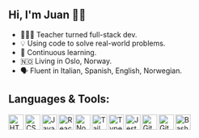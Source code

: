 ## Hi, I'm Juan 👋🏼

- 👨🏻‍💻 Teacher turned full-stack dev.
- 💡 Using code to solve real-world problems.
- 🌱 Continuous learning.
- 🇳🇴 Living in Oslo, Norway.
- 🗣 Fluent in Italian, Spanish, English, Norwegian.

## Languages & Tools:

<img align="left" title="HTML5" width="30px" src="https://cdn.jsdelivr.net/gh/devicons/devicon/icons/html5/html5-plain.svg" style="max-width: 100%;">
<img align="left" title="CSS3" width="30px" src="https://cdn.jsdelivr.net/gh/devicons/devicon/icons/css3/css3-plain.svg" style="max-width: 100%;">
<img align="left" title="JavaScript" width="30px" src="https://cdn.jsdelivr.net/gh/devicons/devicon/icons/javascript/javascript-plain.svg" style="max-width: 100%;">
<img align="left" title="React" width="30px" src="https://cdn.jsdelivr.net/gh/devicons/devicon/icons/react/react-original.svg" style="max-width: 100%;">
<img align="left" title="NodeJS" width="30px" src="https://cdn.jsdelivr.net/gh/devicons/devicon/icons/nodejs/nodejs-original.svg" style="max-width: 100%;">
<img align="left" title="TailwindCSS" width="30px" src="https://cdn.jsdelivr.net/gh/devicons/devicon@latest/icons/tailwindcss/tailwindcss-original.svg" style="max-width: 100%;">
<img align="left" title="TypeScript" width="30px" src="https://cdn.jsdelivr.net/gh/devicons/devicon@latest/icons/typescript/typescript-original.svg" style="max-width: 100%;">
<img align="left" title="Jest" width="30px" src="https://cdn.jsdelivr.net/gh/devicons/devicon@latest/icons/jest/jest-plain.svg" style="max-width: 100%;">
<img align="left" title="Git" width="30px" src="https://cdn.jsdelivr.net/gh/devicons/devicon/icons/git/git-original.svg" style="max-width: 100%;">
<img align="left" title="GitHub" width="30px" src="https://cdn.jsdelivr.net/gh/devicons/devicon/icons/github/github-original.svg" style="max-width: 100%;">
<img align="left" title="Bash" width="30px" src="https://cdn.jsdelivr.net/gh/devicons/devicon/icons/bash/bash-original.svg" style="max-width: 100%;">

